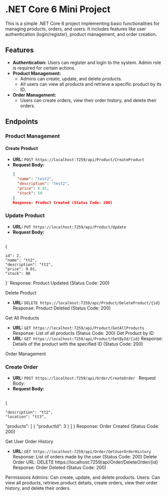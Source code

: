 # .NET Core 6 Mini Project

This is a simple .NET Core 6 project implementing basic functionalities for managing products, orders, and users. It includes features like user authentication (login/register), product management, and order creation.

## Features

- **Authentication:** Users can register and login to the system. Admin role is required for certain actions.
- **Product Management:**
  - Admins can create, update, and delete products.
  - All users can view all products and retrieve a specific product by its ID.
- **Order Management:**
  - Users can create orders, view their order history, and delete their orders.

## Endpoints

### Product Management

#### Create Product
- **URL:** `POST https://localhost:7259/api/Product/CreateProduct`
- **Request Body:**
  ```json
  {
    "name": "test2",
    "description": "test2",
    "price": 6.01,
    "stock": 50
  }
  Response: Product Created (Status Code: 200)

### Update Product
- **URL:** `PUT https://localhost:7259/api/Product/Update`
- **Request Body:**
  ```json
{

    id": 2,
    "name": "tt2",
    "description": "tt2",
    "price": 9.01,
    "stock": 80
}`
Response: Product Updated (Status Code: 200)


Delete Product
- **URL:** ` DELETE https://localhost:7259/api/Product/DeleteProduct/{id} `
Response: Product Deleted (Status Code: 200)

Get All Products
- **URL:** ` GET https://localhost:7259/api/Product/GetAllProducts `
Response: List of all products (Status Code: 200)
Get Product by ID
- **URL:** ` GET https://localhost:7259/api/Product/GetById/{id} `
Response: Details of the product with the specified ID (Status Code: 200)


Order Management
### Create Order
- **URL:** ` POST https://localhost:7259/api/Order/CreateOrder  `
Request Body:
- **Request Body:**
  ```json
{

    "description": "tt2",
    "location": "tt3",
  "products": [
    {
      "productId": 3
    }
  ]
}
Response: Order Created (Status Code: 200)

Get User Order History
- **URL:** ` GET https://localhost:7259/api/Order/GetUserOrderHistory  `
Response: List of orders made by the user (Status Code: 200)
Delete Order
URL: DELETE https://localhost:7259/api/Order/DeleteOrder/{id}
Response: Order Deleted (Status Code: 200)

Permissions
Admins: Can create, update, and delete products.
Users: Can view all products, retrieve product details, create orders, view their order history, and delete their orders.

